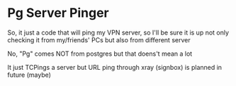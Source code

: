 # Pg Server Pinger
So, it just a code that will ping my VPN server, so I'll be sure it is up
not only checking it from my/friends' PCs but also from different server

No, "Pg" comes NOT from postgres but that doens't mean a lot

It just TCPings a server but URL ping through xray (signbox) is planned in future (maybe)
